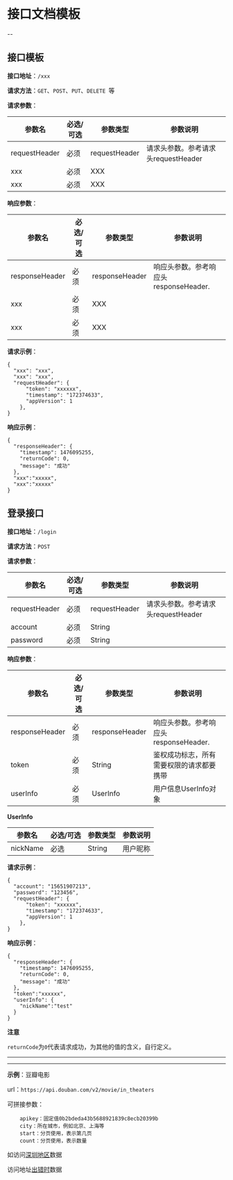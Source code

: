 # 接口文档模板
--

## 接口模板
**接口地址**：`/xxx`

**请求方法**：`GET`、`POST`、`PUT`、`DELETE `等

**请求参数**：

参数名	|必选/可选	| 参数类型|	 参数说明
---|---|---|---|
requestHeader| 必须| requestHeader|请求头参数。参考请求头requestHeader
xxx| 必须| XXX
xxx| 必须| XXX

**响应参数**：

参数名| 必选/可选| 参数类型| 参数说明
---|---|---|---|
responseHeader| 必须| responseHeader|响应头参数。参考响应头responseHeader.
xxx| 必须| XXX
xxx| 必须| XXX

**请求示例**：

```
{
  "xxx": "xxx",
  "xxx": "xxx",
  "requestHeader": {
      "token": "xxxxxx",
      "timestamp": "172374633",
      "appVersion": 1
    },
}
```
**响应示例**：

```
{
  "responseHeader": {
    "timestamp": 1476095255,
    "returnCode": 0,
    "message": "成功"
  },
  "xxx":"xxxxx",
  "xxx":"xxxxx"
}
```

## 登录接口
**接口地址**：`/login`

**请求方法**：`POST`

**请求参数**：

参数名| 必选/可选| 参数类型| 参数说明
---|---|---|---|
requestHeader| 必须| requestHeader|请求头参数。参考请求头requestHeader
account| 必须| String
password|	必须| String

**响应参数**：

参数名| 必选/可选| 参数类型| 参数说明
---|---|---|---|
responseHeader| 必须| responseHeader|响应头参数。参考响应头responseHeader.
token	|必须|	String	| 鉴权成功标志，所有需要权限的请求都要携带
userInfo| 必须| UserInfo| 用户信息UserInfo对象

**UserInfo**

参数名| 必选/可选| 参数类型| 参数说明
---|---|---|---|
nickName|	必选| String| 用户昵称

**请求示例**：

```
{
  "account": "15651907213",
  "password": "123456",
  "requestHeader": {
      "token": "xxxxxx",
      "timestamp": "172374633",
      "appVersion": 1
    },
}
```
**响应示例**：

```
{
  "responseHeader": {
    "timestamp": 1476095255,
    "returnCode": 0,
    "message": "成功"
  },
  "token":"xxxxxx",
  "userInfo": {
    "nickName":"test"
  }
}
```

**注意**

`returnCode`为`0`代表请求成功，为其他的值的含义，自行定义。

---
---

**示例**：豆瓣电影

url：`https://api.douban.com/v2/movie/in_theaters`

可拼接参数：

```
	apikey：固定值0b2bdeda43b5688921839c8ecb20399b
	city：所在城市，例如北京、上海等
	start：分页使用，表示第几页
	count：分页使用，表示数量
```

如访问[深圳地区](https://api.douban.com/v2/movie/in_theaters?city=深圳)数据

访问地址[出错时](https://api.douban.com/v2/movie/in_theater)数据